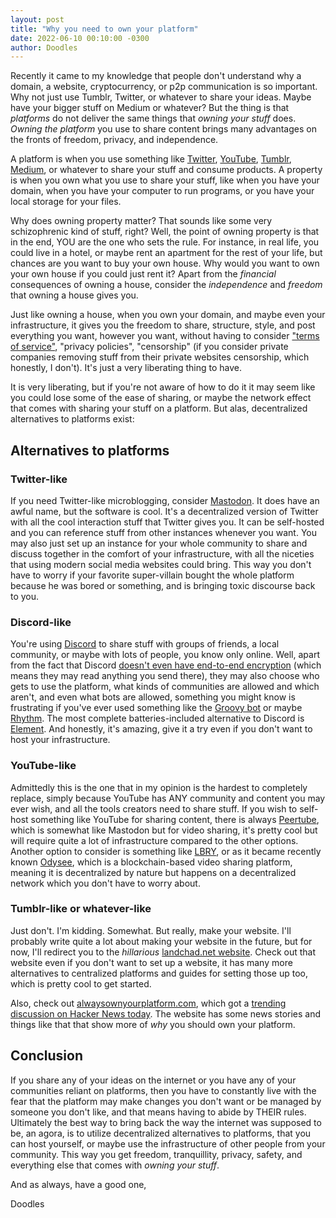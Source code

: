 ```yaml
---
layout: post
title: "Why you need to own your platform"
date: 2022-06-10 00:10:00 -0300
author: Doodles
---
```


Recently it came to my knowledge that people don't understand why a domain, a website, cryptocurrency, or p2p communication is so important. Why not just use Tumblr, Twitter, or whatever to share your ideas. Maybe have your bigger stuff on Medium or whatever? But the thing is that _platforms_ do not deliver the same things that _owning your stuff_ does. _Owning the platform_ you use to share content brings many advantages on the fronts of freedom, privacy, and independence.

A platform is when you use something like [Twitter](https://twitter.com/home), [YouTube](https://www.youtube.com/), [Tumblr](https://tumblr.com/), [Medium](https://medium.com/), or whatever to share your stuff and consume products. A property is when you own what you use to share your stuff, like when you have your domain, when you have your computer to run programs, or you have your local storage for your files.

Why does owning property matter? That sounds like some very schizophrenic kind of stuff, right? Well, the point of owning property is that in the end, YOU are the one who sets the rule. For instance, in real life, you could live in a hotel, or maybe rent an apartment for the rest of your life, but chances are you want to buy your own house. Why would you want to own your own house if you could just rent it? Apart from the _financial_ consequences of owning a house, consider the _independence_ and _freedom_ that owning a house gives you.

Just like owning a house, when you own your domain, and maybe even your infrastructure, it gives you the freedom to share, structure, style, and post everything you want, however you want, without having to consider ["terms of service"](https://tosdr.org/), "privacy policies", "censorship" (if you consider private companies removing stuff from their private websites censorship, which honestly, I don't). It's just a very liberating thing to have.

It is very liberating, but if you're not aware of how to do it it may seem like you could lose some of the ease of sharing, or maybe the network effect that comes with sharing your stuff on a platform. But alas, decentralized alternatives to platforms exist:

## Alternatives to platforms

### Twitter-like

If you need Twitter-like microblogging, consider [Mastodon](https://mastodon.social/). It does have an awful name, but the software is cool. It's a decentralized version of Twitter with all the cool interaction stuff that Twitter gives you. It can be self-hosted and you can reference stuff from other instances whenever you want. You may also just set up an instance for your whole community to share and discuss together in the comfort of your infrastructure, with all the niceties that using modern social media websites could bring. This way you don't have to worry if your favorite super-villain bought the whole platform because he was bored or something, and is bringing toxic discourse back to you.

### Discord-like

You're using [Discord](https://discord.com/) to share stuff with groups of friends, a local community, or maybe with lots of people, you know only online. Well, apart from the fact that Discord [doesn't even have end-to-end encryption](https://support.discord.com/hc/en-us/community/posts/360047118232-Add-support-for-end-to-end-encryption) (which means they may read anything you send there), they may also choose who gets to use the platform, what kinds of communities are allowed and which aren't, and even what bots are allowed, something you might know is frustrating if you've ever used something like the [Groovy bot](https://groovy.bot/) or maybe [Rhythm](https://rythm.fm/). The most complete batteries-included alternative to Discord is [Element](https://element.io/). And honestly, it's amazing, give it a try even if you don't want to host your infrastructure.

### YouTube-like

Admittedly this is the one that in my opinion is the hardest to completely replace, simply because YouTube has ANY community and content you may ever wish, and all the tools creators need to share stuff. If you wish to self-host something like YouTube for sharing content, there is always [Peertube](https://joinpeertube.org/), which is somewhat like Mastodon but for video sharing, it's pretty cool but will require quite a lot of infrastructure compared to the other options. Another option to consider is something like [LBRY](https://lbry.com/), or as it became recently known [Odysee](https://odysee.com/), which is a blockchain-based video sharing platform, meaning it is decentralized by nature but happens on a decentralized network which you don't have to worry about.

### Tumblr-like or whatever-like

Just don't. I'm kidding. Somewhat. But really, make your website. I'll probably write quite a lot about making your website in the future, but for now, I'll redirect you to the _hillarious_ [landchad.net website](https://landchad.net/). Check out that website even if you don't want to set up a website, it has many more alternatives to centralized platforms and guides for setting those up too, which is pretty cool to get started.

Also, check out [alwaysownyourplatform.com](https://www.alwaysownyourplatform.com/), which got a [trending discussion on Hacker News today](https://news.ycombinator.com/item?id=31686615). The website has some news stories and things like that that show more of _why_ you should own your platform.

## Conclusion

If you share any of your ideas on the internet or you have any of your communities reliant on platforms, then you have to constantly live with the fear that the platform may make changes you don't want or be managed by someone you don't like, and that means having to abide by THEIR rules. Ultimately the best way to bring back the way the internet was supposed to be, an agora, is to utilize decentralized alternatives to platforms, that you can host yourself, or maybe use the infrastructure of other people from your community. This way you get freedom, tranquillity, privacy, safety, and everything else that comes with _owning your stuff_.

And as always, have a good one,

Doodles
